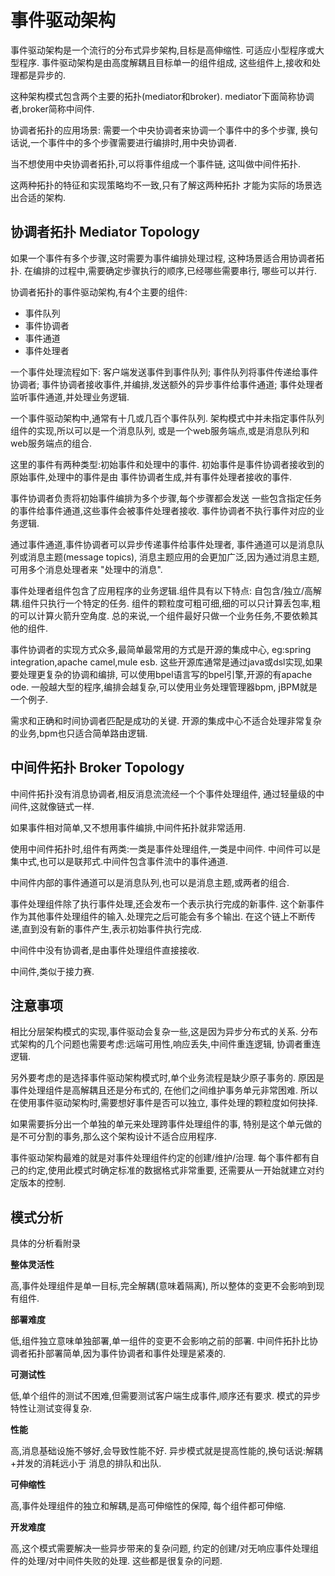 # 事件驱动架构

事件驱动架构是一个流行的分布式异步架构,目标是高伸缩性.
可适应小型程序或大型程序.
事件驱动架构是由高度解耦且目标单一的组件组成,
这些组件上,接收和处理都是异步的.

这种架构模式包含两个主要的拓扑(mediator和broker).
mediator下面简称协调者,broker简称中间件.

协调者拓扑的应用场景:
需要一个中央协调者来协调一个事件中的多个步骤,
换句话说,一个事件中的多个步骤需要进行编排时,用中央协调者.

当不想使用中央协调者拓扑,可以将事件组成一个事件链,
这叫做中间件拓扑.

这两种拓扑的特征和实现策略均不一致,只有了解这两种拓扑
才能为实际的场景选出合适的架构.

## 协调者拓扑 Mediator Topology

如果一个事件有多个步骤,这时需要为事件编排处理过程,
这种场景适合用协调者拓扑.
在编排的过程中,需要确定步骤执行的顺序,已经哪些需要串行,
哪些可以并行.

协调者拓扑的事件驱动架构,有4个主要的组件:

- 事件队列
- 事件协调者
- 事件通道
- 事件处理者

一个事件处理流程如下:
客户端发送事件到事件队列;
事件队列将事件传递给事件协调者;
事件协调者接收事件,并编排,发送额外的异步事件给事件通道;
事件处理者监听事件通道,并处理业务逻辑.

一个事件驱动架构中,通常有十几或几百个事件队列.
架构模式中并未指定事件队列组件的实现,所以可以是一个消息队列,
或是一个web服务端点,或是消息队列和web服务端点的组合.

这里的事件有两种类型:初始事件和处理中的事件.
初始事件是事件协调者接收到的原始事件,处理中的事件是由
事件协调者生成,并有事件处理者接收的事件.

事件协调者负责将初始事件编排为多个步骤,每个步骤都会发送
一些包含指定任务的事件给事件通道,这些事件会被事件处理者接收.
事件协调者不执行事件对应的业务逻辑.

通过事件通道,事件协调者可以异步传递事件给事件处理者,
事件通道可以是消息队列或消息主题(message topics),
消息主题应用的会更加广泛,因为通过消息主题,可用多个消息处理者来
"处理中的消息".

事件处理者组件包含了应用程序的业务逻辑.组件具有以下特点:
自包含/独立/高解耦.组件只执行一个特定的任务.
组件的颗粒度可粗可细,细的可以只计算丢包率,粗的可以计算火箭升空角度.
总的来说,一个组件最好只做一个业务任务,不要依赖其他的组件.

事件协调者的实现方式众多,最简单最常用的方式是开源的集成中心,
eg:spring integration,apache camel,mule esb.
这些开源库通常是通过java或dsl实现,如果要处理更复杂的协调和编排,
可以使用bpel语言写的bpel引擎,开源的有apache ode.
一般越大型的程序,编排会越复杂,可以使用业务处理管理器bpm,
jBPM就是一个例子.

需求和正确和时间协调者匹配是成功的关键.
开源的集成中心不适合处理非常复杂的业务,bpm也只适合简单路由逻辑.

## 中间件拓扑 Broker Topology

中间件拓扑没有消息协调者,相反消息流流经一个个事件处理组件,
通过轻量级的中间件,这就像链式一样.

如果事件相对简单,又不想用事件编排,中间件拓扑就非常适用.

使用中间件拓扑时,组件有两类:一类是事件处理组件,一类是中间件.
中间件可以是集中式,也可以是联邦式.中间件包含事件流中的事件通道.

中间件内部的事件通道可以是消息队列,也可以是消息主题,或两者的组合.

事件处理组件除了执行事件处理,还会发布一个表示执行完成的新事件.
这个新事件作为其他事件处理组件的输入.处理完之后可能会有多个输出.
在这个链上不断传递,直到没有新的事件产生,表示初始事件执行完成.

中间件中没有协调者,是由事件处理组件直接接收.

中间件,类似于接力赛.

## 注意事项

相比分层架构模式的实现,事件驱动会复杂一些,这是因为异步分布式的关系.
分布式架构的几个问题也需要考虑:远端可用性,响应丢失,中间件重连逻辑,
协调者重连逻辑.

另外要考虑的是选择事件驱动架构模式时,单个业务流程是缺少原子事务的.
原因是事件处理组件是高解耦且还是分布式的,
在他们之间维护事务单元非常困难.
所以在使用事件驱动架构时,需要想好事件是否可以独立,
事件处理的颗粒度如何抉择.

如果需要拆分出一个单独的单元来处理跨事件处理组件的事,
特别是这个单元做的是不可分割的事务,那么这个架构设计不适合应用程序.

事件驱动架构最难的就是对事件处理组件约定的创建/维护/治理.
每个事件都有自己的约定,使用此模式时确定标准的数据格式非常重要,
还需要从一开始就建立对约定版本的控制.

## 模式分析

具体的分析看附录

__整体灵活性__

高,事件处理组件是单一目标,完全解耦(意味着隔离),
所以整体的变更不会影响到现有组件.

__部署难度__

低,组件独立意味单独部署,单一组件的变更不会影响之前的部署.
中间件拓扑比协调者拓扑部署简单,因为事件协调者和事件处理是紧凑的.

__可测试性__

低,单个组件的测试不困难,但需要测试客户端生成事件,顺序还有要求.
模式的异步特性让测试变得复杂.

__性能__

高,消息基础设施不够好,会导致性能不好.
异步模式就是提高性能的,换句话说:解耦+并发的消耗远小于
消息的排队和出队.

__可伸缩性__

高,事件处理组件的独立和解耦,是高可伸缩性的保障,
每个组件都可伸缩.

__开发难度__

高,这个模式需要解决一些异步带来的复杂问题,
约定的创建/对无响应事件处理组件的处理/对中间件失败的处理.
这些都是很复杂的问题.